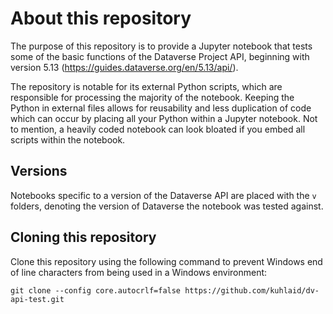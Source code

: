 # About this repository

The purpose of this repository is to provide a Jupyter notebook that tests some of the basic functions of the Dataverse Project API, beginning with version 5.13 (https://guides.dataverse.org/en/5.13/api/).

The repository is notable for its external Python scripts, which are responsible for processing the majority of the notebook. Keeping the Python in external files allows for reusability and less duplication of code which can occur by placing all your Python within a Jupyter notebook. Not to mention, a heavily coded notebook can look bloated if you embed all scripts within the notebook.

## Versions

Notebooks specific to a version of the Dataverse API are placed with the `v` folders, denoting the version of Dataverse the notebook was tested against.

## Cloning this repository

Clone this repository using the following command to prevent Windows end of line characters from being used in a Windows environment:

`git clone --config core.autocrlf=false https://github.com/kuhlaid/dv-api-test.git`

